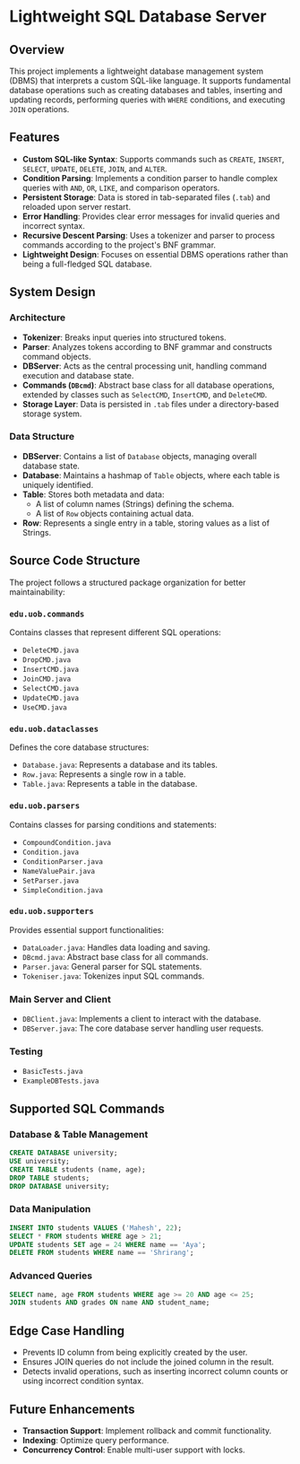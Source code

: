 # Lightweight SQL Database Server

## Overview
This project implements a lightweight database management system (DBMS) that interprets a custom SQL-like language. It supports fundamental database operations such as creating databases and tables, inserting and updating records, performing queries with `WHERE` conditions, and executing `JOIN` operations.

## Features
- **Custom SQL-like Syntax**: Supports commands such as `CREATE`, `INSERT`, `SELECT`, `UPDATE`, `DELETE`, `JOIN`, and `ALTER`.
- **Condition Parsing**: Implements a condition parser to handle complex queries with `AND`, `OR`, `LIKE`, and comparison operators.
- **Persistent Storage**: Data is stored in tab-separated files (`.tab`) and reloaded upon server restart.
- **Error Handling**: Provides clear error messages for invalid queries and incorrect syntax.
- **Recursive Descent Parsing**: Uses a tokenizer and parser to process commands according to the project's BNF grammar.
- **Lightweight Design**: Focuses on essential DBMS operations rather than being a full-fledged SQL database.

## System Design

### Architecture
- **Tokenizer**: Breaks input queries into structured tokens.
- **Parser**: Analyzes tokens according to BNF grammar and constructs command objects.
- **DBServer**: Acts as the central processing unit, handling command execution and database state.
- **Commands (`DBcmd`)**: Abstract base class for all database operations, extended by classes such as `SelectCMD`, `InsertCMD`, and `DeleteCMD`.
- **Storage Layer**: Data is persisted in `.tab` files under a directory-based storage system.

### Data Structure
- **DBServer**: Contains a list of `Database` objects, managing overall database state.
- **Database**: Maintains a hashmap of `Table` objects, where each table is uniquely identified.
- **Table**: Stores both metadata and data:
  - A list of column names (Strings) defining the schema.
  - A list of `Row` objects containing actual data.
- **Row**: Represents a single entry in a table, storing values as a list of Strings.

## Source Code Structure
The project follows a structured package organization for better maintainability:

### `edu.uob.commands`
Contains classes that represent different SQL operations:
- `DeleteCMD.java`
- `DropCMD.java`
- `InsertCMD.java`
- `JoinCMD.java`
- `SelectCMD.java`
- `UpdateCMD.java`
- `UseCMD.java`

### `edu.uob.dataclasses`
Defines the core database structures:
- `Database.java`: Represents a database and its tables.
- `Row.java`: Represents a single row in a table.
- `Table.java`: Represents a table in the database.

### `edu.uob.parsers`
Contains classes for parsing conditions and statements:
- `CompoundCondition.java`
- `Condition.java`
- `ConditionParser.java`
- `NameValuePair.java`
- `SetParser.java`
- `SimpleCondition.java`

### `edu.uob.supporters`
Provides essential support functionalities:
- `DataLoader.java`: Handles data loading and saving.
- `DBcmd.java`: Abstract base class for all commands.
- `Parser.java`: General parser for SQL statements.
- `Tokeniser.java`: Tokenizes input SQL commands.

### Main Server and Client
- `DBClient.java`: Implements a client to interact with the database.
- `DBServer.java`: The core database server handling user requests.

### Testing
- `BasicTests.java`
- `ExampleDBTests.java`

## Supported SQL Commands

### Database & Table Management
```sql
CREATE DATABASE university;
USE university;
CREATE TABLE students (name, age);
DROP TABLE students;
DROP DATABASE university;
```

### Data Manipulation
```sql
INSERT INTO students VALUES ('Mahesh', 22);
SELECT * FROM students WHERE age > 21;
UPDATE students SET age = 24 WHERE name == 'Aya';
DELETE FROM students WHERE name == 'Shrirang';
```

### Advanced Queries
```sql
SELECT name, age FROM students WHERE age >= 20 AND age <= 25;
JOIN students AND grades ON name AND student_name;
```

## Edge Case Handling
- Prevents ID column from being explicitly created by the user.
- Ensures JOIN queries do not include the joined column in the result.
- Detects invalid operations, such as inserting incorrect column counts or using incorrect condition syntax.

## Future Enhancements
- **Transaction Support**: Implement rollback and commit functionality.
- **Indexing**: Optimize query performance.
- **Concurrency Control**: Enable multi-user support with locks.
